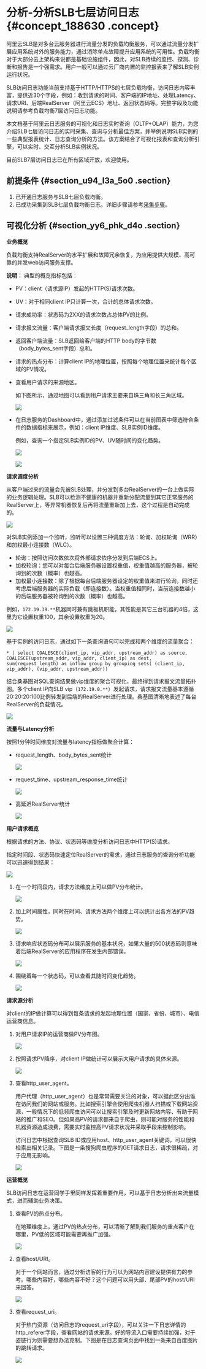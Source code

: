 # 分析-分析SLB七层访问日志 {#concept_188630 .concept}

阿里云SLB是对多台云服务器进行流量分发的负载均衡服务，可以通过流量分发扩展应用系统对外的服务能力，通过消除单点故障提升应用系统的可用性。负载均衡对于大部分云上架构来说都是基础设施组件，因此，对SLB持续的监控、探测、诊断和报告是一个强需求。用户一般可以通过云厂商内置的监控报表来了解SLB实例运行状况。

SLB访问日志功能当前支持基于HTTP/HTTPS的七层负载均衡，访问日志内容丰富，提供近30个字段，例如：收到请求的时间、客户端的IP地址、处理Latency、请求URI、后端RealServer（阿里云ECS）地址、返回状态码等。完整字段及功能说明请参考负载均衡7层访问日志功能。

本文档基于阿里云日志服务的可视化和日志实时查询（OLTP+OLAP）能力，为您介绍SLB七层访问日志的实时采集、查询与分析最佳方案，并举例说明SLB实例的一些典型报表统计、日志查询分析的方法。该方案结合了可视化报表和查询分析引擎，可以实时、交互分析SLB实例状况。

目前SLB7层访问日志已在所有区域开放，欢迎使用。

## 前提条件 {#section_u94_l3a_5o0 .section}

1.  已开通日志服务与SLB七层负载均衡。
2.  已成功采集到SLB七层负载均衡日志。详细步骤请参考[采集步骤](../../../../intl.zh-CN/用户指南/云产品采集/负载均衡7层访问日志.md#)。

## 可视化分析 {#section_yy6_phk_d4o .section}

**业务概览**

负载均衡支持RealServer的水平扩展和故障冗余恢复，为应用提供大规模、高可靠的并发web访问服务支撑。

**说明：** 典型的概览指标包括：

-   PV：client（请求源IP）发起的HTTP\(S\)请求次数。
-   UV：对于相同client IP只计算一次，合计的总体请求次数。
-   请求成功率：状态码为2XX的请求次数占总体PV的比例。
-   请求报文流量：客户端请求报文长度（request\_length字段）的总和。
-   返回客户端流量：SLB返回给客户端的HTTP body的字节数（body\_bytes\_sent字段）总和。
-   请求的热点分布：计算client IP的地理位置，按照每个地理位置来统计每个区域的PV情况。

-   查看用户请求的来源地区。

    如下图所示，通过地图可以看到用户请求主要来自珠三角和长三角区域。

    ![](http://static-aliyun-doc.oss-cn-hangzhou.aliyuncs.com/assets/img/162629/155617708945387_zh-CN.png)

-   在日志服务的Dashboard中，通过添加过滤条件可以在当前图表中筛选符合条件的数据指标来展示，例如：client IP维度、SLB实例ID维度。

    例如，查询一个指定SLB实例ID的PV、UV随时间的变化趋势。

    ![](http://static-aliyun-doc.oss-cn-hangzhou.aliyuncs.com/assets/img/162629/155617708945388_zh-CN.png)

    ![](http://static-aliyun-doc.oss-cn-hangzhou.aliyuncs.com/assets/img/162629/155617708945389_zh-CN.png)


**请求调度分析**

从客户端过来的流量会先被SLB处理，并分发到多台RealServer的一台上做实际的业务逻辑处理。SLB可以检测不健康的机器并重新分配流量到其它正常服务的RealServer上，等异常机器恢复后再将流量重新加上去，这个过程是自动完成的。

![](http://static-aliyun-doc.oss-cn-hangzhou.aliyuncs.com/assets/img/162629/155617709045392_zh-CN.png)

对SLB实例添加一个监听，监听可以设置三种调度方法：轮询、加权轮询（WRR）和加权最小连接数（WLC）。

-   轮询：按照访问次数依次将外部请求依序分发到后端ECS上。
-   加权轮询：您可以对每台后端服务器设置权重值，权重值越高的服务器，被轮询到的次数（概率）也越高。
-   加权最小连接数：除了根据每台后端服务器设定的权重值来进行轮询，同时还考虑后端服务器的实际负载（即连接数）。当权重值相同时，当前连接数越小的后端服务器被轮询到的次数（概率）也越高。

例如，`172.19.39.**`机器同时兼有跳板机职能，其性能是其它三台机器的4倍，这里为它设置权重100，其余设置权重为20。

![](http://static-aliyun-doc.oss-cn-hangzhou.aliyuncs.com/assets/img/162629/155617709145394_zh-CN.png)

基于实例的访问日志，通过如下一条查询语句可以完成和两个维度的流量聚合：

``` {#codeblock_9hj_f6t_dqa}
* | select COALESCE(client_ip, vip_addr, upstream_addr) as source, COALESCE(upstream_addr, vip_addr, client_ip) as dest, sum(request_length) as inflow group by grouping sets( (client_ip, vip_addr), (vip_addr, upstream_addr))
```

结合桑基图对SQL查询结果做vip维度的聚合可视化，最终得到请求报文流量拓扑图。多个client IP向SLB vip（`172.19.0.**`）发起请求，请求报文流量基本遵循20:20:20:100比例转发到后端的RealServer进行处理。桑基图清晰地表述了每台RealServer的负载情况。

![](http://static-aliyun-doc.oss-cn-hangzhou.aliyuncs.com/assets/img/162629/155617709145395_zh-CN.png)

**流量与Latency分析**

按照1分钟时间维度对流量与latency指标做聚合计算：

-   request\_length、body\_bytes\_sent统计

    ![](http://static-aliyun-doc.oss-cn-hangzhou.aliyuncs.com/assets/img/162629/155617709145404_zh-CN.png)

-   request\_time、upstream\_response\_time统计

    ![](http://static-aliyun-doc.oss-cn-hangzhou.aliyuncs.com/assets/img/162629/155617709145405_zh-CN.png)

-   高延迟RealServer统计

    ![](http://static-aliyun-doc.oss-cn-hangzhou.aliyuncs.com/assets/img/162629/155617709145406_zh-CN.png)


**用户请求概览**

根据请求的方法、协议、状态码等维度分析访问日志中HTTP\(S\)请求。

指定时间段、状态码快速定位RealServer的需求，通过日志服务的查询分析功能可以迅速得到结果：

![](http://static-aliyun-doc.oss-cn-hangzhou.aliyuncs.com/assets/img/162629/155617709145408_zh-CN.png)

1.  在一个时间段内，请求方法维度上可以做PV分布统计。

    ![](http://static-aliyun-doc.oss-cn-hangzhou.aliyuncs.com/assets/img/162629/155617709345409_zh-CN.png)

2.  加上时间属性，同时在时间、请求方法两个维度上可以统计出各方法的PV趋势。

    ![](http://static-aliyun-doc.oss-cn-hangzhou.aliyuncs.com/assets/img/162629/155617709345410_zh-CN.png)

3.  请求响应状态码分布可以展示服务的基本状况，如果大量的500状态码则意味着后端RealServer的应用程序在发生内部错误。

    ![](http://static-aliyun-doc.oss-cn-hangzhou.aliyuncs.com/assets/img/162629/155617709445411_zh-CN.png)

4.  围绕着每一个状态码，可以查看其随时间变化趋势。

    ![](http://static-aliyun-doc.oss-cn-hangzhou.aliyuncs.com/assets/img/162629/155617709445412_zh-CN.png)


**请求源分析**

对client的IP做计算可以得到每条请求的发起地理位置（国家、省份、城市）、电信运营商信息。

1.  对用户请求IP的运营商做PV分布图。

    ![](http://static-aliyun-doc.oss-cn-hangzhou.aliyuncs.com/assets/img/162629/155617709445413_zh-CN.png)

2.  按照请求PV降序，对client IP做统计可以展示大用户请求的具体来源。

    ![](http://static-aliyun-doc.oss-cn-hangzhou.aliyuncs.com/assets/img/162629/155617709445414_zh-CN.png)

3.  查看http\_user\_agent。

    用户代理（http\_user\_agent）也是常常需要关注的对象，可以据此区分出谁在访问我们的网站或服务。比如搜索引擎会使用爬虫机器人扫描或下载网站资源，一般情况下的低频爬虫访问可以让搜索引擎及时更新网站内容、有助于网站的推广和SEO。但如果高PV的请求都来自于爬虫，则可能对服务的性能和机器资源造成浪费，需要实时监控高PV请求状况并采取手段来控制影响。

    访问日志中根据查询SLB ID或应用host、http\_user\_agent关键词，可以很快检索出相关记录。下图是一条搜狗爬虫程序的GET请求日志，请求很稀疏，对于应用无影响。

    ![](http://static-aliyun-doc.oss-cn-hangzhou.aliyuncs.com/assets/img/162629/155617709445419_zh-CN.png)


**运营概览**

SLB访问日志在运营同学手里同样发挥着重要作用，可以基于日志分析出来流量模式，进而辅助业务决策。

1.  查看PV的热点分布。

    在地理维度上，通过PV的热点分布，可以清晰了解到我们服务的重点客户在哪里，PV低的区域可能需要再推广加强。

    ![](http://static-aliyun-doc.oss-cn-hangzhou.aliyuncs.com/assets/img/162629/155617709445420_zh-CN.png)

2.  查看host/URI。

    对于一个网站而言，通过分析访客的行为可以为网站内容建设提供有力的参考。哪些内容好，哪些内容不好？这个问题可以用头部、尾部PV的host/URI来回答。

    ![](http://static-aliyun-doc.oss-cn-hangzhou.aliyuncs.com/assets/img/162629/155617709445421_zh-CN.png)

3.  查看request\_uri。

    对于热门资源（访问日志的request\_uri字段），可以关注一下日志详情的http\_referer字段，查看网站的请求来源。好的导流入口需要持续加强，对于盗链行为则需要想办法克制。下图是在日志查询页面中找到一条来自百度图片的跳转请求。

    ![](http://static-aliyun-doc.oss-cn-hangzhou.aliyuncs.com/assets/img/162629/155617709445422_zh-CN.png)


